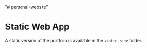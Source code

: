 "# personal-website" 

# Static Web App
A static version of the portfolio is available in the `static-site` folder. 
